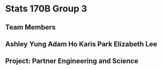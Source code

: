 # Stats 170B Group 3
## Team Members
Ashley Yung
Adam Ho
Karis Park
Elizabeth Lee
-- 
## Project: Partner Engineering and Science
